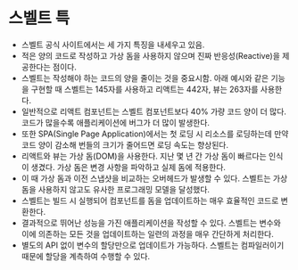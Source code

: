 # 스벨트 특
- 스벨트 공식 사이트에서는 세 가지 특징을 내세우고 있음.
- 적은 양의 코드로 작성하고 가상 돔을 사용하지 않으며 진짜 반응성(Reactive)을 제공한다는 점이다.
- 스벨트는 작성해야 하는 코드의 양을 줄이는 것을 중요시함. 아래 예시와 같은 기능을 구현할 때 스벨트는 145자를 사용하고 리액트는 442자, 뷰는 263자를 사용한다. 
- 일반적으로 리액트 컴포넌트는 스벨트 컴포넌트보다 40% 가량 코드 양이 더 많다. 코드가 많을수록 애플리케이션에 버그가 더 많이 발생한다.
- 또한 SPA(Single Page Application)에서는 첫 로딩 시 리소스를 로딩하는데 만약 코드 양이 감소해 번들의 크기가 줄어드면 로딩 속도는 향상된다.
- 리액트와 뷰는 가상 돔(DOM)을 사용한다. 지난 몇 년 간 가상 돔이 빠르다는 인식이 생겼다. 가상 돔은 변경 사항을 파악하고 실제 돔에 적용한다. 
- 이 때 가상 돔과 이전 스냅샷을 비교하는 오버헤드가 발생할 수 있다. 스벨트는 가상 돔을 사용하지 않고도 유사한 프로그래밍 모델을 달성했다.
- 스벨트는 빌드 시 실행되어 컴포넌트를 돔을 업데이트하는 매우 효율적인 코드로 변환한다. 
- 결과적으로 뛰어난 성능을 가진 애플리케이션을 작성할 수 있다. 스벨트는 변수와 이에 의존하는 모든 것을 업데이트하는 일련의 과정을 매우 간단하게 처리한다.
- 별도의 API 없이 변수의 할당만으로 업데이트가 가능하다. 스벨트는 컴파일러이기 때문에 할당을 계측하여 수행할 수 있다.

